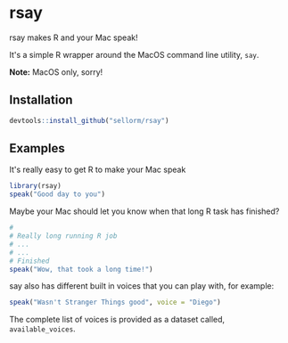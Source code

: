 # rsay

rsay makes R and your Mac speak!

It's a simple R wrapper around the MacOS command line utility, `say`.

**Note:** MacOS only, sorry!

## Installation

``` r
devtools::install_github("sellorm/rsay")
```

## Examples

It's really easy to get R to make your Mac speak

``` r
library(rsay)
speak("Good day to you")
```

Maybe your Mac should let you know when that long R task has finished?

``` r
#
# Really long running R job
# ...
# ...
# Finished
speak("Wow, that took a long time!")
```

say also has different built in voices that you can play with, for example:

``` r
speak("Wasn't Stranger Things good", voice = "Diego")
```

The complete list of voices is provided as a dataset called, `available_voices`.
